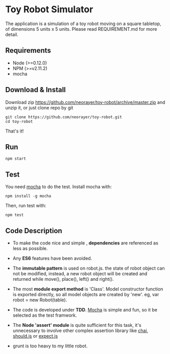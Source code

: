 Toy Robot Simulator
==================

The application is a simulation of a toy robot moving on a square tabletop, of dimensions 5 units x 5 units. Please read REQUIREMENT.md for more detail.

Requirements
------------
* Node (>=0.12.0)
* NPM (>=v2.11.2)
* mocha 

Download & Install
-------
Download zip https://github.com/neorayer/toy-robot/archive/master.zip and unzip it, or just clone repo by git

    git clone https://github.com/neorayer/toy-robot.git
    cd toy-robot
That's it!

Run
----
    npm start

Test
-------
You need [mocha] to do the test. Install mocha with: 

    npm install -g mocha

Then, run test with:

    npm test


Code Description
--------
* To make the code nice and simple , **dependencies** are referenced as less as possible.
* Any **ES6** features have been avoided.
* The **immutable pattern** is used on robot.js. the state of robot object can not be modified, instead, a new robot object will be created and returned while move(), place(), left() and right().
* The most **module export method** is 'Class'. Model constructor function is exported directly, so all model objects are created by 'new'. eg, var robot = new Robot(table).
* The code is developed under **TDD**. [Mocha] is simple and fun, so it be selected as the test framwork.
* The **Node 'assert' module** is quite sufficient for this task, it's unnecessary to involve other complex assertion library like [chai], [should.js] or [expect.js]
* grunt is too heavy to my little robot.

   [mocha]: <https://mochajs.org/>
   [chai]: <http://chaijs.com/>
   [should.js]: <https://github.com/shouldjs/should.js>
   [expect.js]: <https://github.com/LearnBoost/expect.js>
